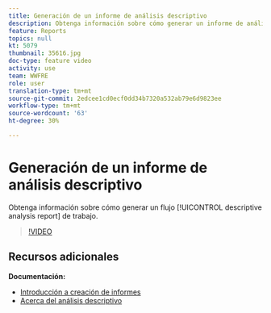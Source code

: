 ```yaml
---
title: Generación de un informe de análisis descriptivo
description: Obtenga información sobre cómo generar un informe de análisis descriptivo a partir de un flujo de trabajo en Adobe Campaign Classic.
feature: Reports
topics: null
kt: 5079
thumbnail: 35616.jpg
doc-type: feature video
activity: use
team: WWFRE
role: user
translation-type: tm+mt
source-git-commit: 2edcee1cd0ecf0dd34b7320a532ab79e6d9823ee
workflow-type: tm+mt
source-wordcount: '63'
ht-degree: 30%

---
```



# Generación de un informe de análisis descriptivo

Obtenga información sobre cómo generar un flujo [!UICONTROL descriptive analysis report] de trabajo.

>[!VIDEO](https://video.tv.adobe.com/v/35616?quality=12)

## Recursos adicionales

**Documentación:**

* [Introducción a creación de informes](https://docs.adobe.com/content/help/en/campaign-classic/using/reporting/reporting-in-adobe-campaign/about-adobe-campaign-reporting-tools.html)
* [Acerca del análisis descriptivo](https://docs.adobe.com/content/help/en/campaign-classic/using/reporting/analyzing-populations/about-descriptive-analysis.html)

